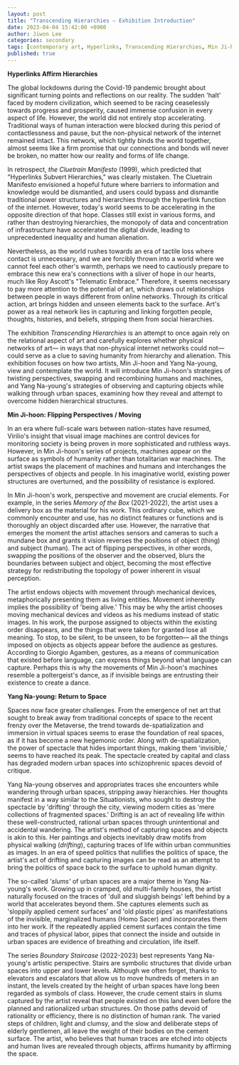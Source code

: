```yaml
---
layout: post
title: "Transcending Hierarchies — Exhibition Introduction"
date: 2023-04-04 15:42:00 +0900
author: Jiwon Lee
categories: secondary
tags: [contemporary art, Hyperlinks, Transcending Hierarchies, Min Ji-hoon, Yang Na-young]
published: true
---
```



**Hyperlinks Affirm Hierarchies**

The global lockdowns during the Covid-19 pandemic brought about significant turning points and reflections on our reality. The sudden 'halt' faced by modern civilization, which seemed to be racing ceaselessly towards progress and prosperity, caused immense confusion in every aspect of life. However, the world did not entirely stop accelerating. Traditional ways of human interaction were blocked during this period of contactlessness and pause, but the non-physical network of the internet remained intact. This network, which tightly binds the world together, almost seems like a firm promise that our connections and bonds will never be broken, no matter how our reality and forms of life change.

In retrospect, *the Cluetrain Manifesto* (1999), which predicted that "Hyperlinks Subvert Hierarchies," was clearly mistaken. The Cluetrain Manifesto envisioned a hopeful future where barriers to information and knowledge would be dismantled, and users could bypass and dismantle traditional power structures and hierarchies through the hyperlink function of the internet. However, today's world seems to be accelerating in the opposite direction of that hope. Classes still exist in various forms, and rather than destroying hierarchies, the monopoly of data and concentration of infrastructure have accelerated the digital divide, leading to unprecedented inequality and human alienation.

Nevertheless, as the world rushes towards an era of tactile loss where contact is unnecessary, and we are forcibly thrown into a world where we cannot feel each other's warmth, perhaps we need to cautiously prepare to embrace this new era's connections with a sliver of hope in our hearts, much like Roy Ascott's "Telematic Embrace." Therefore, it seems necessary to pay more attention to the potential of art, which draws out relationships between people in ways different from online networks. Through its critical action, art brings hidden and unseen elements back to the surface. Art's power as a real network lies in capturing and linking forgotten people, thoughts, histories, and beliefs, stripping them from social hierarchies.

The exhibition *Transcending Hierarchies* is an attempt to once again rely on the relational aspect of art and carefully explores whether physical networks of art— in ways that non-physical internet networks could not— could serve as a clue to saving humanity from hierarchy and alienation. This exhibition focuses on how two artists, Min Ji-hoon and Yang Na-young, view and contemplate the world. It will introduce Min Ji-hoon's strategies of twisting perspectives, swapping and recombining humans and machines, and Yang Na-young's strategies of observing and capturing objects while walking through urban spaces, examining how they reveal and attempt to overcome hidden hierarchical structures.

**Min Ji-hoon: Flipping Perspectives / Moving**

In an era where full-scale wars between nation-states have resumed, Virilio's insight that visual image machines are control devices for monitoring society is being proven in more sophisticated and ruthless ways. However, in Min Ji-hoon's series of projects, machines appear on the surface as symbols of humanity rather than totalitarian war machines. The artist swaps the placement of machines and humans and interchanges the perspectives of objects and people. In his imaginative world, existing power structures are overturned, and the possibility of resistance is explored.

In Min Ji-hoon's work, perspective and movement are crucial elements. For example, in the series *Memory of the Box* (2021-2022), the artist uses a delivery box as the material for his work. This ordinary cube, which we commonly encounter and use, has no distinct features or functions and is thoroughly an object discarded after use. However, the narrative that emerges the moment the artist attaches sensors and cameras to such a mundane box and grants it vision reverses the positions of object (thing) and subject (human). The act of flipping perspectives, in other words, swapping the positions of the observer and the observed, blurs the boundaries between subject and object, becoming the most effective strategy for redistributing the topology of power inherent in visual perception.

The artist endows objects with movement through mechanical devices, metaphorically presenting them as living entities. Movement inherently implies the possibility of 'being alive.' This may be why the artist chooses moving mechanical devices and videos as his mediums instead of static images. In his work, the purpose assigned to objects within the existing order disappears, and the things that were taken for granted lose all meaning. To stop, to be silent, to be unseen, to be forgotten— all the things imposed on objects as objects appear before the audience as gestures. According to Giorgio Agamben, gestures, as a means of communication that existed before language, can express things beyond what language can capture. Perhaps this is why the movements of Min Ji-hoon's machines resemble a poltergeist's dance, as if invisible beings are entrusting their existence to create a dance.

**Yang Na-young: Return to Space**

Spaces now face greater challenges. From the emergence of net art that sought to break away from traditional concepts of space to the recent frenzy over the Metaverse, the trend towards de-spatialization and immersion in virtual spaces seems to erase the foundation of real spaces, as if it has become a new hegemonic order. Along with de-spatialization, the power of spectacle that hides important things, making them 'invisible,' seems to have reached its peak. The spectacle created by capital and class has degraded modern urban spaces into schizophrenic spaces devoid of critique.

Yang Na-young observes and appropriates traces she encounters while wandering through urban spaces, stripping away hierarchies. Her thoughts manifest in a way similar to the Situationists, who sought to destroy the spectacle by 'drifting' through the city, viewing modern cities as 'mere collections of fragmented spaces.' Drifting is an act of revealing life within these well-constructed, rational urban spaces through unintentional and accidental wandering. The artist's method of capturing spaces and objects is akin to this. Her paintings and objects inevitably draw motifs from physical walking (*drifting*), capturing traces of life within urban communities as images. In an era of speed politics that nullifies the politics of space, the artist's act of drifting and capturing images can be read as an attempt to bring the politics of space back to the surface to uphold human dignity.

The so-called *'slums'* of urban spaces are a major theme in Yang Na-young's work. Growing up in cramped, old multi-family houses, the artist naturally focused on the traces of 'dull and sluggish beings' left behind by a world that accelerates beyond them. She captures elements such as 'sloppily applied cement surfaces' and 'old plastic pipes' as manifestations of the invisible, marginalized humans (Homo Sacer) and incorporates them into her work. If the repeatedly applied cement surfaces contain the time and traces of physical labor, pipes that connect the inside and outside in urban spaces are evidence of breathing and circulation, life itself.

The series *Boundary Staircase* (2022-2023) best represents Yang Na-young's artistic perspective. Stairs are symbolic structures that divide urban spaces into upper and lower levels. Although we often forget, thanks to elevators and escalators that allow us to move hundreds of meters in an instant, the levels created by the height of urban spaces have long been regarded as symbols of class. However, the crude cement stairs in slums captured by the artist reveal that people existed on this land even before the planned and rationalized urban structures. On those paths devoid of rationality or efficiency, there is no distinction of human rank. The varied steps of children, light and clumsy, and the slow and deliberate steps of elderly gentlemen, all leave the weight of their bodies on the cement surface. The artist, who believes that human traces are etched into objects and human lives are revealed through objects, affirms humanity by affirming the space.

